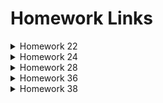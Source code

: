 # Homework Links

<details>
  <summary>Homework 22</summary>

  [Python Data Manipulation](https://colab.research.google.com/drive/10zruusQsqQdBPZyRusT8GUncMkVAdhSY?usp=sharing)

</details>

<details>
  <summary>Homework 24</summary>

  [Connecting to Databases and Transforming Data](https://colab.research.google.com/drive/1VgdrWTkgsXUeR4qP50hT6XWrHriCY3Lj?usp=sharing)

</details>

<details>
  <summary>Homework 28</summary>

  [Data Analysis with Python](https://colab.research.google.com/drive/1YdwBsZ8bfmiulOKh6B7RBSDiPTAbCTsz?usp=sharing)

</details>

<details>
  <summary>Homework 36</summary>

  [Statistics in Practice](https://colab.research.google.com/drive/1AZSpg-Ki9QzKZSAM4qITnmBAzjZCT1DO?usp=sharing)

</details>

<details>
  <summary>Homework 38</summary>

  [Product Metrics and RFM](https://colab.research.google.com/drive/1Ux_KnS_sFdCI1LDpJBKMZeQHSSX1wm38?usp=sharing)

</details>
